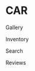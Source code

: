 <h1> CAR </h1>

<body>

<p> Gallery </p>
<p> Inventory </p>
<p> Search </p>
<p> Reviews </p>

</body>


